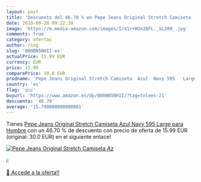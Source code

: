```yaml
---
layout: post
title: 'Descuento del 46.70 % en Pepe Jeans Original Stretch Camiseta  Az'
date: 2020-09-28 09:22:39
image: 'https://m.media-amazon.com/images/I/41r+HUn2QFL._SL200_.jpg'
comments: true
category: ofertas
author: ring
slug: 'B00BN5NHII-es'
actualPrice: 15.99 EUR
currency: EUR
price: 15.99
comparePrice: 30.0 EUR
prodname: 'Pepe Jeans Original Stretch Camiseta  Azul  Navy 595   Large para Hombre'
country: 'es'
flag: '🇪🇸'
buyurl: 'https://www.amazon.es/dp/B00BN5NHII/?tag=tolees-21'
descuento: '46.70'
average: '15.790000000000001'
---
```


Tienes [Pepe Jeans Original Stretch Camiseta  Azul  Navy 595   Large para Hombre](https://www.amazon.es/dp/B00BN5NHII/?tag=tolees-21) con un 46.70 % de descuento con precio de oferta de 15.99 EUR (original: 30.0 EUR) en el siguiente enlace!

[![Pepe Jeans Original Stretch Camiseta  Az](https://m.media-amazon.com/images/I/41r+HUn2QFL._SL200_.jpg)](https://www.amazon.es/dp/B00BN5NHII/?tag=tolees-21)

ℹ️:


[🛒 Accede a la oferta!!](https://www.amazon.es/dp/B00BN5NHII/?tag=tolees-21)
